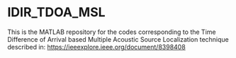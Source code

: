 # IDIR_TDOA_MSL
This is the MATLAB repository for the codes corresponding to the Time Difference of Arrival based Multiple Acoustic Source Localization technique described in: https://ieeexplore.ieee.org/document/8398408
